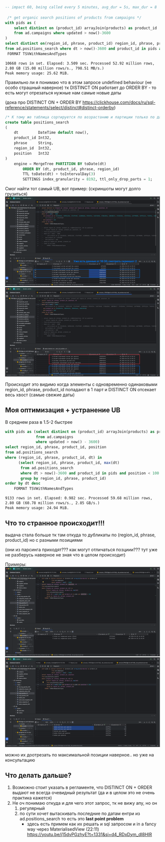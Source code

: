 ```SQL
-- impact 60, being called every 5 minutes, avg_dur = 5s, max_dur = 8

 /* get organic search positions of products from campaigns */
with pids as (
    select distinct on (product_id) arrayJoin(products) as product_id
    from ad.campaigns where updated > now()-3600
)
select distinct on(region_id, phrase, product_id) region_id, phrase, product_id, position
from ad.positions_search where dt > now()-3600 and product_id in pids and position<100 order by dt desc
 FORMAT TSVWithNamesAndTypes
```

```
10668 rows in set. Elapsed: 3.509 sec. Processed 52.92 million rows, 2.80 GB (15.08 million rows/s., 798.51 MB/s.)
Peak memory usage: 25.62 MiB.
```

Правильно ли я понимаю что в этом запросе undefined behaviour (не особо страшный наверное) тк DISTINCT ON работает до ORDER BY - то есть могут отрезаться нужные нам самые новые даты

(дока про DISTINCT ON + ORDER BY https://clickhouse.com/docs/ru/sql-reference/statements/select/distinct#distinct-orderby)

```sql
/* К тому же таблица сортируется по возрастанию и партиции только по датам а значит оно достаточно часто может отрезаться */
create table positions_search
(
    dt         DateTime default now(),
    product_id Int32,
    phrase     String,
    region_id  Int32,
    position   Int32
)
    engine = MergeTree PARTITION BY toDate(dt)
        ORDER BY (dt, product_id, phrase, region_id)
        TTL toDate(dt) + toIntervalDay(3)
        SETTINGS index_granularity = 8192, ttl_only_drop_parts = 1;
```

Смог найти тот самый UB, вот пример: (скриншоты могут долго грузиться)
![CleanShot 2024-04-28 at 16.30.51@2x 1.png](CleanShot%202024-04-28%20at%2016.30.51%402x%201.png)
![CleanShot 2024-04-28 at 16.32.43@2x 1.png](CleanShot%202024-04-28%20at%2016.32.43%402x%201.png)

Происходит это видимо когда элементы с одновременно одинаковыми region_id, phrase, product_id попадают в 1 парт и DISTINCT ON отсекает весь хвост (самые свежие даты)

## Моя оптимизация + устранение UB 
 
В среднем раза в 1.5-2 быстрее

```sql
with pids as (select distinct on (product_id) arrayJoin(products) as product_id
              from ad.campaigns
              where updated > now() - 3600)
select region_id, phrase, product_id, position
from ad.positions_search
where (region_id, phrase, product_id, dt) in
      (select region_id, phrase, product_id, max(dt)
       from ad.positions_search
       where dt > now()-3600 and product_id in pids and position < 100
       group by region_id, phrase, product_id)
order by dt desc
    FORMAT TSVWithNamesAndTypes
```

```
9133 rows in set. Elapsed: 0.982 sec. Processed 59.68 million rows, 2.80 GB (60.78 million rows/s., 2.85 GB/s.)
Peak memory usage: 24.94 MiB.
```

## Что то странное происходит!!!
выдача стала больше тк там откуда то дубликаты по (region_id, phrase, product_id) но с разными позициями 

(они из парсинга приходят??? как могут отличаться позциии??? тут уже не разберусь наверное не зная что в целом происходит)

Примеры:
![CleanShot 2024-04-28 at 17.40.56@2x.png](CleanShot%202024-04-28%20at%2017.40.56%402x.png)
![CleanShot 2024-04-28 at 17.48.58@2x.png](CleanShot%202024-04-28%20at%2017.48.58%402x.png)

можно их доотрезать по максимальной позиции наверное.. но уже на консультацию


## Что делать дальше?
1) Возможно стоит указать в регламенте, что DISTINCT ON + ORDER выдают не всегда очевидный результат (да и в целом это не очень практика кажется)
2) Не оч понимаю откуда и для чего этот запрос, тк не вижу апу, но он 
   1) регулярный 
   2) по сути хочет вытаскивать последние по датам ентри из ad.positions_search
      то есть это **last point problem** 
      - здесь есть примем как их решать и sql запросом и in a fancy way через MaterialisedView (22:11) https://youtu.be/j15dvPGzhyE?t=1331&si=d4_RDxDym_dI8HIR
